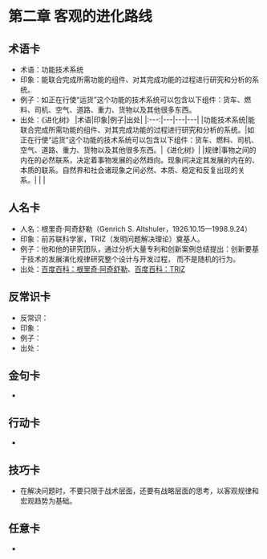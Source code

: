 # 第二章 客观的进化路线
## 术语卡
- 术语：功能技术系统
- 印象：能联合完成所需功能的组件、对其完成功能的过程进行研究和分析的系统。
- 例子：如正在行使“运货”这个功能的技术系统可以包含以下组件：货车、燃料、司机、空气、道路、重力、货物以及其他很多东西。
- 出处：《进化树》
|术语|印象|例子|出处|
|:---:|---|---|---|
|功能技术系统|能联合完成所需功能的组件、对其完成功能的过程进行研究和分析的系统。|如正在行使“运货”这个功能的技术系统可以包含以下组件：货车、燃料、司机、空气、道路、重力、货物以及其他很多东西。|《进化树》|
|规律|事物之间的内在的必然联系，决定着事物发展的必然趋向。现象间决定其发展的内在的、本质的联系。自然界和社会诸现象之间必然、本质、稳定和反复出现的关系。| | |

## 人名卡
- 人名：根里奇·阿奇舒勒（Genrich S. Altshuler，1926.10.15—1998.9.24）
- 印象：前苏联科学家，TRIZ（发明问题解决理论）奠基人。
- 例子：他和他的研究团队，通过分析大量专利和创新案例总结提出：创新要基于技术的发展演化规律研究整个设计与开发过程， 而不是随机的行为。
- 出处：[百度百科：根里奇·阿奇舒勒](http://baike.baidu.com/item/根里奇·阿奇舒勒)、[百度百科：TRIZ](http://baike.baidu.com/view/194323.htm)

## 反常识卡
- 反常识：
- 印象：
- 例子：
- 出处：

## 金句卡
- 

## 行动卡
- 

## 技巧卡
- 在解决问题时，不要只限于战术层面，还要有战略层面的思考，以客观规律和宏观趋势为基础。

## 任意卡
- 
